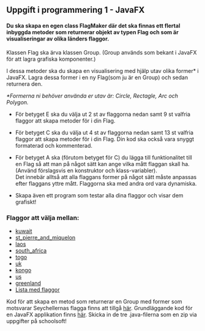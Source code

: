 ## Uppgift i programmering 1 - JavaFX

#### Du ska skapa en egen class FlagMaker där det ska finnas ett flertal inbyggda metoder som returnerar objekt av typen Flag och som är visualiseringar av olika länders flaggor.

Klassen Flag ska ärva klassen Group. 
(Group används som bekant i JavaFX för att lagra grafiska komponenter.)

I dessa metoder ska du skapa en visualisering med hjälp utav olika former* i JavaFX. 
Lagra dessa former i en ny Flag(som ju är en Group) och sedan returnera den.

*\*Formerna ni behöver använda er utav är: Circle, Rectagle, Arc och Polygon.*

* För betyget E ska du välja ut 2 st av flaggorna nedan samt 9 st valfria flaggor att skapa metoder för i din Flag.

* För betyget C ska du välja ut 4 st av flaggorna nedan samt 13 st valfria flaggor att skapa metoder för i din Flag. Din kod ska också vara snyggt formaterad och kommenterad.

* För betyget A ska (förutom betyget för C)  du lägga till funktionalitet till en Flag så att man på något sätt kan ange vilka mått flaggan skall ha. 
(Använd förslagsvis en konstruktor och klass-variabler).
<br>Det innebär alltså att alla flaggans former på något sätt måste anpassas efter flaggans yttre mått. Flaggorna ska med andra ord vara dynamiska.

* Skapa även ett program som testar alla dina flaggor och visar dem grafiskt!

### Flaggor att välja mellan:
* [kuwait](http://www.theodora.com/flags/new11/kuwait.gif)
* [st_pierre_and_miquelon](http://www.theodora.com/flags/new7/st_pierre_and_miquelon.gif)
* [laos](http://www.theodora.com/flags/new8/laos.gif)
* [south_africa](http://www.theodora.com/wfb/south_africa/sf-ms.gif)
* [togo](http://www.theodora.com/flags/new8/togo-s.gif)
* [uk](http://www.theodora.com/flags/new12/uk.gif)
* [kongo](http://www.theodora.com/flags/cf-m.gif)
* [us](http://www.workmall.com/flags/united_states_flag_files/us-m.gif)
* [greenland](http://www.theodora.com/flags/new4/greenland.gif)
* [Lista med flaggor](http://www.photius.com/flags/alphabetic_list.html)


Kod för att skapa en metod som returnerar en Group med former som motsvarar Seychellernas flagga finns att tillgå [här](https://github.com/NTI-Kronhus/TE17D-PRRPRR01/blob/master/w15/flag/seychells.java).
Grundläggande kod för en JavaFX applikation finns [här](https://github.com/NTI-Kronhus/TE17D-PRRPRR01/blob/master/w15/javafx/grafik.java).
Skicka in de tre .java-filerna som en zip via uppgifter på schoolsoft!
